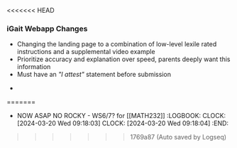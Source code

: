 <<<<<<< HEAD
### iGait Webapp Changes
* Changing the landing page to a combination of low-level lexile rated instructions and a supplemental video example
* Prioritize accuracy and explanation over speed, parents deeply want this information
* Must have an *"I attest"* statement before submission
-
=======
- NOW ASAP NO ROCKY - WS6/7? for [[MATH232]]
  :LOGBOOK:
  CLOCK: [2024-03-20 Wed 09:18:03]
  CLOCK: [2024-03-20 Wed 09:18:04]
  :END:
>>>>>>> 1769a87 (Auto saved by Logseq)
